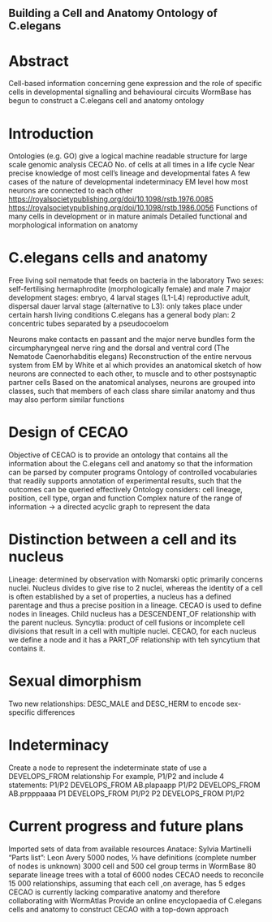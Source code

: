 ## Building a Cell and Anatomy Ontology of C.elegans

# Abstract
Cell-based information concerning gene expression and the role of specific cells in developmental signalling and behavioural circuits
WormBase has begun to construct a C.elegans cell and anatomy ontology

# Introduction
Ontologies (e.g. GO) give a logical machine readable structure for large scale genomic analysis
CECAO
No. of cells at all times in a life cycle
Near precise knowledge of most cell’s lineage and developmental fates
A few cases of the nature of developmental indeterminacy
EM level how most neurons are connected to each other
https://royalsocietypublishing.org/doi/10.1098/rstb.1976.0085
https://royalsocietypublishing.org/doi/10.1098/rstb.1986.0056
Functions of many cells in development or in mature animals
Detailed functional and morphological information on anatomy

# C.elegans cells and anatomy
Free living soil nematode that feeds on bacteria in the laboratory
Two sexes: self-fertilising hermaphrodite (morphologically female) and male
7 major development stages: embryo, 4 larval stages (L1-L4) reproductive adult, dispersal dauer larval stage (alternative to L3): only takes place under certain harsh living conditions
C.elegans has a general body plan: 2 concentric tubes separated by a pseudocoelom

Neurons make contacts en passant and the major nerve bundles form the circumpharyngeal nerve ring and the dorsal and ventral cord (The Nematode Caenorhabditis elegans)
Reconstruction of the entire nervous system from EM by White et al which provides an anatomical sketch of how neurons are connected to each other, to muscle and to other postsynaptic partner cells
Based on the anatomical analyses, neurons are grouped into classes, such that members of each class share similar anatomy and thus may also perform similar functions

# Design of CECAO
Objective of CECAO is to provide an ontology that contains all the information about the C.elegans cell and anatomy so that the information can be parsed by computer programs
Ontology of controlled vocabularies that readily supports annotation of experimental results, such that the outcomes can be queried effectively
Ontology considers: cell lineage, position, cell type, organ and function
Complex nature of the range of information -> a directed acyclic graph to represent the data

# Distinction between a cell and its nucleus
Lineage: determined by observation with Nomarski optic primarily concerns nuclei. Nucleus divides to give rise to 2 nuclei, whereas the identity of a cell is often established by a set of properties, a nucleus has a defined parentage and thus a precise position in a lineage. CECAO is used to define nodes in lineages. Child nucleus has a DESCENDENT_OF relationship with the parent nucleus.
Syncytia: product of cell fusions or incomplete cell divisions that result in a cell with multiple nuclei. CECAO, for each nucleus we define a node and it has a PART_OF relationship with teh syncytium that contains it.

# Sexual dimorphism
Two new relationships: DESC_MALE and DESC_HERM to encode sex-specific differences

# Indeterminacy
Create a node to represent the indeterminate state of use a DEVELOPS_FROM relationship
For example, P1/P2 and include 4 statements:
P1/P2 DEVELOPS_FROM AB.plapaapp
P1/P2 DEVELOPS_FROM AB.prpppaaaa
P1 DEVELOPS_FROM P1/P2
P2 DEVELOPS_FROM P1/P2

# Current progress and future plans
Imported sets of data from available resources
Anatace: Sylvia Martinelli
“Parts list”: Leon Avery
5000 nodes, ⅓ have definitions (complete number of nodes is unknown)
3000 cell and 500 cel group terms in WormBase
80 separate lineage trees with a total of 6000 nodes
CECAO needs to reconcile 15 000 relationships, assuming that each cell ,on average, has 5 edges
CECAO is currently lacking comparative anatomy and therefore collaborating with WormAtlas
Provide an online encyclopaedia of C.elegans cells and anatomy to construct CECAO with a top-down approach
